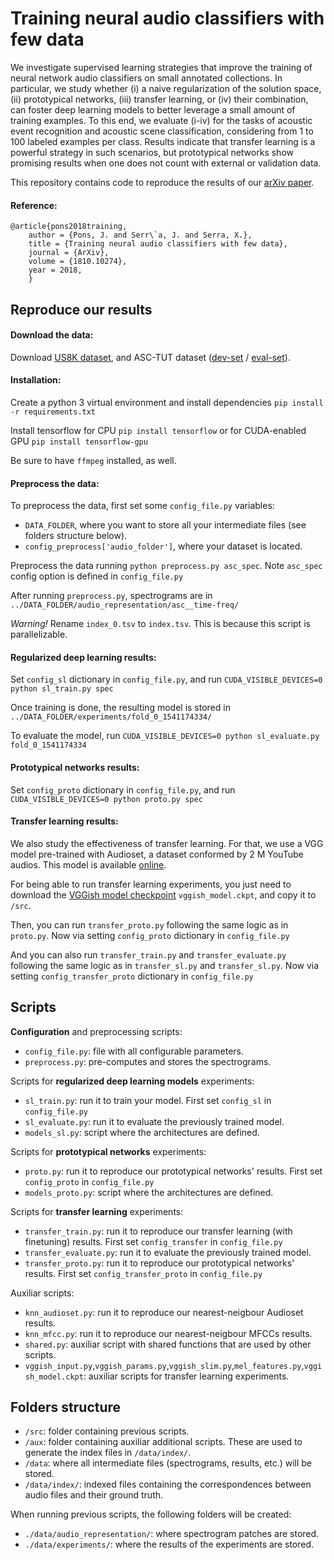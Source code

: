 # Training neural audio classifiers with few data

We investigate supervised learning strategies that improve the training of neural network audio classifiers on small annotated collections. In particular, we study whether (i) a naive regularization of the solution space, (ii) prototypical networks, (iii) transfer learning, or (iv) their combination, can foster deep learning models to better leverage a small amount of training examples. To this end, we evaluate (i-iv) for the tasks of acoustic event recognition and acoustic scene classification, considering from 1 to 100 labeled examples per class. Results indicate that transfer learning is a powerful strategy in such scenarios, but prototypical networks show promising results when one does not count with external or validation data. 

This repository contains code to reproduce the results of our [arXiv paper](https://arxiv.org/abs/1810.10274).

#### Reference:
```
@article{pons2018training,
    author = {Pons, J. and Serr\`a, J. and Serra, X.},
    title = {Training neural audio classifiers with few data},
    journal = {ArXiv},
    volume = {1810.10274},
    year = 2018,
    }
```

## Reproduce our results

#### Download the data:
Download [US8K dataset](https://urbansounddataset.weebly.com/urbansound8k.html), and ASC-TUT dataset ([dev-set](https://zenodo.org/record/400515#.W9n2UtGdZhE) / [eval-set](https://zenodo.org/record/1040168#.W9n2jNGdZhE)).

#### Installation:
Create a python 3 virtual environment and install dependencies `pip install -r requirements.txt`

Install tensorflow for CPU `pip install tensorflow` or for CUDA-enabled GPU `pip install tensorflow-gpu`

Be sure to have `ffmpeg` installed, as well.

#### Preprocess the data:
To preprocess the data, first set some `config_file.py` variables:
- `DATA_FOLDER`, where you want to store all your intermediate files (see folders structure below).
- `config_preprocess['audio_folder']`, where your dataset is located.

Preprocess the data running `python preprocess.py asc_spec`. Note `asc_spec` config option is defined in `config_file.py`

After running `preprocess.py`, spectrograms are in `../DATA_FOLDER/audio_representation/asc__time-freq/`

_*Warning!*_ Rename `index_0.tsv` to `index.tsv`. This is because this script is parallelizable.

#### Regularized deep learning results:

Set `config_sl` dictionary in `config_file.py`, and run `CUDA_VISIBLE_DEVICES=0 python sl_train.py spec`

Once training is done, the resulting model is stored in `../DATA_FOLDER/experiments/fold_0_1541174334/`

To evaluate the model, run `CUDA_VISIBLE_DEVICES=0 python sl_evaluate.py fold_0_1541174334`

#### Prototypical networks results:

Set `config_proto` dictionary in `config_file.py`, and run `CUDA_VISIBLE_DEVICES=0 python proto.py spec`

#### Transfer learning results:
We also study the effectiveness of transfer learning. For that, we use a VGG model pre-trained with Audioset, a dataset conformed by 2 M YouTube audios. This model is available [online](https://github.com/tensorflow/models/tree/master/research/audioset).

For being able to run transfer learning experiments, you just need to download the [VGGish model checkpoint](https://storage.googleapis.com/audioset/vggish_model.ckpt) `vggish_model.ckpt`, and copy it to `/src`.

Then, you can run `transfer_proto.py` following the same logic as in `proto.py`. Now via setting `config_proto` dictionary in `config_file.py`

And you can also run `transfer_train.py` and `transfer_evaluate.py` following the same logic as in `transfer_sl.py` and `transfer_sl.py`. Now via setting `config_transfer_proto` dictionary in `config_file.py`

## Scripts

**Configuration** and preprocessing scripts:
- `config_file.py`: file with all configurable parameters.
- `preprocess.py`: pre-computes and stores the spectrograms.

Scripts for **regularized deep learning models** experiments:
- `sl_train.py`: run it to train your model. First set `config_sl` in `config_file.py`
- `sl_evaluate.py`: run it to evaluate the previously trained model.
- `models_sl.py`: script where the architectures are defined.

Scripts for **prototypical networks** experiments:
- `proto.py`: run it to reproduce our prototypical networks' results. First set `config_proto` in `config_file.py`
- `models_proto.py`: script where the architectures are defined.

Scripts for **transfer learning** experiments:
- `transfer_train.py`: run it to reproduce our transfer learning (with finetuning) results. First set `config_transfer` in `config_file.py`
- `transfer_evaluate.py`: run it to evaluate the previously trained model.
- `transfer_proto.py`: run it to reproduce our prototypical networks' results. First set `config_transfer_proto` in `config_file.py`

Auxiliar scripts:
- `knn_audioset.py`: run it to reproduce our nearest-neigbour Audioset results.
- `knn_mfcc.py`: run it to reproduce our nearest-neigbour MFCCs results.
- `shared.py`: auxiliar script with shared functions that are used by other scripts.
- `vggish_input.py`,`vggish_params.py`,`vggish_slim.py`,`mel_features.py`,`vggish_model.ckpt`: auxiliar scripts for transfer learning experiments.

## Folders structure

- `/src`: folder containing previous scripts.
- `/aux`: folder containing auxiliar additional scripts. These are used to generate the index files in `/data/index/`.
- `/data`: where all intermediate files (spectrograms, results, etc.) will be stored. 
- `/data/index/`: indexed files containing the correspondences between audio files and their ground truth.

When running previous scripts, the following folders will be created:
- `./data/audio_representation/`: where spectrogram patches are stored.
- `./data/experiments/`: where the results of the experiments are stored.
